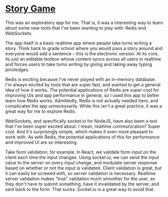 # [Story Game](https://realtime-story-game.herokuapp.com)

This was an exploratory app for me. That is, it was a interesting way to learn about some new tools that I've been wanting to play with: Redis and WebSockets. 

The app itself is a basic realtime app where people take turns writing a story. Think back to grade school where you would pass a story around and everyone would add a sentence – this is the electronic version. At its core, its just an editable textbox whose content syncs across all users in realtime and forces users to take turns writing by giving and taking away typing priviledges. 

Redis is exciting because I've never played with an in-memory database. I'm always excited by tools that are super fast, and wanted to get a general idea of how it works. The potential applications of Redis are super cool for improving UIs and app performance in general, so I used this app to better learn how Redis works. Admittedly, Redis is not actually needed here, and complicates the app unnecessarily. While this isn't a great practice, it was a great way for me to explore Redis.

WebSockets, and specifically socket.io for NodeJS, have also been a tool that I've been super excited about. I mean, realtime communication? Super cool. And it's surprisingly simple, which makes it even more pleasant to work with. As with Redis, the potential applications of this for performance and improved UI are so interesting.

Take form validation, for example. In React, we validate form input on the client each time the input changes. Using socket.io, we can send the input value to the server on every input change, and modulate server response based on whether or not the input is validated. Client validation is great, but it can easily be screwed with, so server validation is necessary. Realtime server validation makes "true" validation much smoother for the user, so they don't have to submit something, have it invalidated by the server, and sent back to the form. That sucks. Socket.io is a great way to avoid that. 